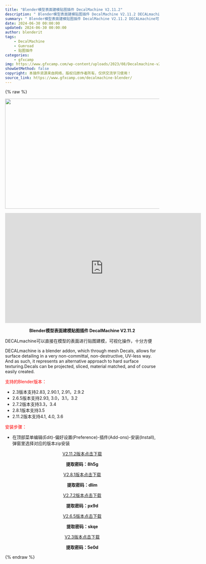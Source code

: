 ```yaml
---
title: "Blender模型表面建模贴图插件 DecalMachine V2.11.2"
description: "﻿ Blender模型表面建模贴图插件 DecalMachine V2.11.2 DECALmachine可以直接在模型的表面进行贴图建模，可视化操作，十分方便 DECALmachine is a b..."
summary: "﻿ Blender模型表面建模贴图插件 DecalMachine V2.11.2 DECALmachine可以直接在模型的表面进行贴图建模，可视化操作，十分方便 DECALmachine is a b..."
date: 2024-06-30 00:00:00
updated: 2024-06-30 00:00:00
author: blenderit
tags: 
    - DecalMachine
    - Gumroad
    - 贴图插件
categories:
    - gfxcamp
img: https://www.gfxcamp.com/wp-content/uploads/2023/08/Decalmachine-v2.10.0.jpg
showGetMethod: false
copyright: 本插件资源来自网络，版权归原作者所有，仅供交流学习使用！
source_link: https://www.gfxcamp.com/decalmachine-blender/
---
```


{% raw %}
<div><p><img decoding="async" class="aligncenter size-full wp-image-118908" src="https://www.gfxcamp.com/wp-content/uploads/2023/08/Decalmachine-v2.10.0.jpg" data-src="https://www.gfxcamp.com/wp-content/uploads/2023/08/Decalmachine-v2.10.0.jpg" alt="" width="640" height="360" data-srcset="https://www.gfxcamp.com/wp-content/uploads/2023/08/Decalmachine-v2.10.0.jpg 640w, https://www.gfxcamp.com/wp-content/uploads/2023/08/Decalmachine-v2.10.0-150x84.jpg 150w" data-sizes="(max-width: 640px) 100vw, 640px"></p><p style="text-align: center;"><iframe loading="lazy" src="https://player.youku.com/embed/XNTgyNzY0ODUzNg==" width="640" height="360" frameborder="0" allowfullscreen="allowfullscreen"><span data-mce-type="bookmark" style="display: inline-block; width: 0px; overflow: hidden; line-height: 0;" class="mce_SELRES_start">﻿</span></iframe></p><p style="text-align: center;"><strong>Blender模型表面建模贴图插件 DecalMachine V2.11.2</strong></p><p>DECALmachine可以直接在模型的表面进行贴图建模，可视化操作，十分方便</p><p>DECALmachine is a blender addon, which through mesh Decals, allows for surface detailing in a very non-committal, non-destructive, UV-less way. And as such, it represents an alternative approach to hard surface texturing.Decals can be projected, sliced, material matched, and of course easily created.</p><p style="text-align: left;"><span style="color: #ff0000;">支持的Blender版本：</span></p><ul>
<li style="text-align: left;">2.3版本支持2.83, 2.90.1, 2.91，2.9.2</li>
<li>2.6.5版本支持2.93, 3.0，3.1，3.2</li>
<li>2.7.2版本支持3.3，3.4</li>
<li>2.8.1版本支持3.5</li>
<li>2.11.2版本支持4.1, 4.0, 3.6</li>
</ul><p style="text-align: left;"><span style="color: #ff0000;">安装步骤：</span></p><ul>
<li>在顶部菜单编辑(Edit)-偏好设置(Preference)-插件(Add-ons)-安装(Install),弹窗里选择对应的版本zip安装</li>
</ul><p style="text-align: center;"><a class="maxbutton-3 maxbutton maxbutton-baidu" target="_blank" rel="noopener" href="https://pan.baidu.com/s/1iOiE4zSRXjjRf3KQE9asow?pwd=8h5g"><span class="mb-text">V2.11.2版本点击下载</span></a></p><p style="text-align: center;"><strong>提取密码：8h5g</strong></p><p style="text-align: center;"><a class="maxbutton-3 maxbutton maxbutton-baidu" target="_blank" rel="noopener" href="https://pan.baidu.com/s/1n6rMUQkhga8ZiVWrzjP_Yw?pwd=dlim"><span class="mb-text">V2.8.1版本点击下载</span></a></p><p style="text-align: center;"><strong>提取密码：dlim</strong></p><p style="text-align: center;"><a class="maxbutton-3 maxbutton maxbutton-baidu" target="_blank" rel="noopener" href="https://pan.baidu.com/s/13t152cNIpLc1AI9EvBuIog?pwd=px9d"><span class="mb-text">V2.7.2版本点击下载</span></a></p><p style="text-align: center;"><strong>提取密码：px9d</strong></p><p style="text-align: center;"><a class="maxbutton-3 maxbutton maxbutton-baidu" target="_blank" rel="noopener" href="https://pan.baidu.com/s/12FGzoHaiKEYZLi1oRMksyg?pwd=skqe"><span class="mb-text">V2.6.5版本点击下载</span></a></p><p style="text-align: center;"><strong>提取密码：skqe</strong></p><p style="text-align: center;"><a class="maxbutton-3 maxbutton maxbutton-baidu" target="_blank" rel="noopener" href="https://pan.baidu.com/s/1b5oku_j5I27YBucO83TZCA"><span class="mb-text">V2.3版本点击下载</span></a></p><p style="text-align: center;"><strong>提取密码：5e0d</strong></p></div>
<div style="display: none">gfxcamp</div>
{% endraw %}